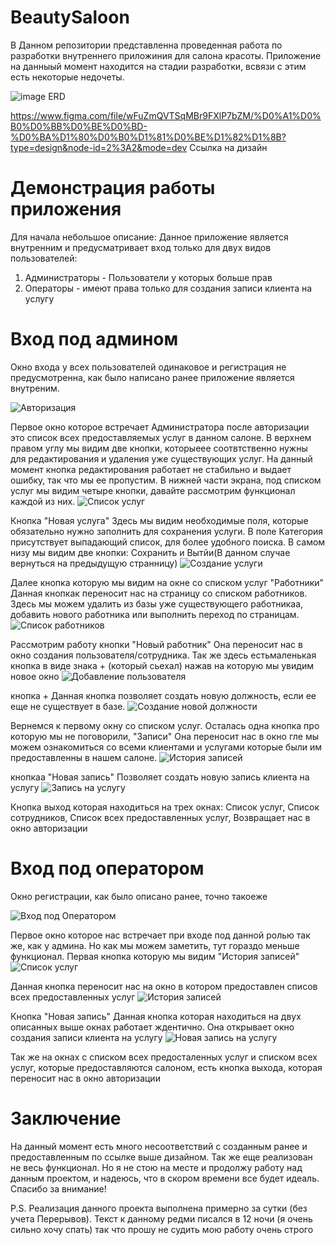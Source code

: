 # BeautySaloon

В Данном репозитории представленна проведенная работа по разработки внутреннего приложиния для салона красоты. Приложение на данныый момент находится на стадии разработки, всвязи с этим есть некоторые недочеты.

![image](https://github.com/KoshelevaOlga/BeautifulSalon/assets/126570872/6fa6a453-1f0f-4b70-bc02-c1f5394bfece)
ERD

https://www.figma.com/file/wFuZmQVTSqMBr9FXlP7bZM/%D0%A1%D0%B0%D0%BB%D0%BE%D0%BD-%D0%BA%D1%80%D0%B0%D1%81%D0%BE%D1%82%D1%8B?type=design&node-id=2%3A2&mode=dev
Ссылка на дизайн


# Демонстрация работы приложения
Для начала небольшое описание: 
Данное приложение является внутренним и предусматривает вход только для двух видов пользователей: 
  1. Администраторы - Пользователи у которых больше прав
  2. Операторы - имеют права только для создания записи клиента на услугу

# Вход под админом
Окно входа у всех пользователей одинаковое и регистрация не предусмотренна, как было написано ранее приложение является внутреним.

![Авторизация](https://github.com/KoshelevaOlga/BeautySaloon/assets/126570872/bee9a957-7ac9-4d56-b331-6618c6e4e70d)

Первое окно которое встречает Администратора после авторизации это список всех предоставляемых услуг в данном салоне. В верхнем правом углу мы видим две кнопки, которыеее соотвтственно нужны для редактирования и удаления уже существующих услуг. На данный момент кнопка редактирования работает не стабильно и выдает ошибку, так что мы ее пропустим. В нижней части экрана, под списком услуг мы видим четыре кнопки, давайте рассмотрим функционал каждой из них.
![Список услуг](https://github.com/KoshelevaOlga/BeautySaloon/assets/126570872/5475e62b-2b30-44b6-b7f4-d3ccf031ce43)

Кнопка "Новая услуга"
Здесь мы видим необходимые поля, которые обязательно нужно заполнить для сохранения услуги. В поле Категория присутствует выпадающий список, для более удобного поиска. В самом низу мы видим две кнопки: Сохранить и Вытйи(В данном случае вернуться на предыдущую странницу)
![Создание услуги](https://github.com/KoshelevaOlga/BeautySaloon/assets/126570872/e2bc589b-43f1-4b8e-916d-ae4d5dc05cc1)

Далее кнопка которую мы видим на окне со списком услуг "Работники"
Данная кнопкак переносит нас на страницу со списком работников. Здесь мы можем удалить из базы уже существующего работникаа, добавить нового работника или выполнить переход по страницам.
![Список работников](https://github.com/KoshelevaOlga/BeautySaloon/assets/126570872/a07c0e3a-b4fc-4587-87db-9afbbd2a95ab)

Рассмотрим работу кнопки "Новый работник"
Она переносит нас в окно создания пользователя/сотрудника. Так же здесь естьмаленькая кнопка в виде знака + (который сьехал) нажав на которую мы увидим новое окно
![Добавление пользователя](https://github.com/KoshelevaOlga/BeautySaloon/assets/126570872/27150621-5053-4147-8499-f8bc6efaa562)

кнопка +
Данная кнопка позволяет создать новую должность, если ее еще не существует в базе.
![Создание новой должности](https://github.com/KoshelevaOlga/BeautySaloon/assets/126570872/a9eccfe9-4b4f-4895-9c62-abb2d2b43b43)

Вернемся к первому окну со списком услуг. Осталась одна кнопка про которую мы не поговорили, "Записи"
Она переносит нас в окно гле мы можем ознакомиться со всеми клиентами и услугами которые были им предоставленны в нашем салоне.
![История записей](https://github.com/KoshelevaOlga/BeautySaloon/assets/126570872/759a8ae2-ad92-4fe7-bfe1-5b6e8441d1fa)

кнопкаа "Новая запись"
Позволяет создать новую запись клиента на услугу 
![Запись на услугу](https://github.com/KoshelevaOlga/BeautySaloon/assets/126570872/58f65373-a851-4346-9885-66793a5b31dc)

Кнопка выход которая находиться на трех окнах: Список услуг, Список сотрудников, Список всех предоставленных услуг, Возвращает нас в окно авторизации

# Вход под оператором
Окно регистрации, как было описано ранее, точно такоеже 

![Вход под Оператором](https://github.com/KoshelevaOlga/BeautySaloon/assets/126570872/226bb1a0-31a1-440f-b0f9-3dbacf7bf996)

Первое окно которое нас встречает при входе под данной ролью так же, как у админа. Но как мы можем заметить, тут гораздо меньше функционал. Первая кнопка которую мы видим "История записей"
![Список услуг](https://github.com/KoshelevaOlga/BeautySaloon/assets/126570872/71c685c4-8069-4a2a-91a4-98acefe50d89)

Данная кнопка переносит нас на окно в котором предоставлен списов всех предоставленных услуг
![История записей](https://github.com/KoshelevaOlga/BeautySaloon/assets/126570872/142c267c-3c81-4994-9f7d-212e2f006984)

Кнопка "Новая запись"
Данная кнопка которая находиться на двух описанных выше окнах работает ждентично. Она открывает окно создания записи клиента на услугу
![Новая запись на услугу](https://github.com/KoshelevaOlga/BeautySaloon/assets/126570872/aacb31a6-3f75-4d7a-8d37-5bcfa96bb736)

Так же на окнах с списком всех предосталенных услуг и списком всех услуг, которые предоставляются салоном, есть кнопка выхода, которая переносит нас в окно авторизации

# Заключение
На данный момент есть много несоответствий с созданным ранее и предоставленным по ссылке выше дизайном. Так же еще реализован не весь функционал. Но я не стою на месте и продолжу работу над данным проектом, и надеюсь, что в скором времени все будет идеаль.
Спасибо за внимание!

P.S. Реализация данного проекта выполнена примерно за сутки (без учета Перерывов). Текст к данному редми писался в 12 ночи (я очень сильно хочу спать) так что прошу не судить мою работу очень строго

